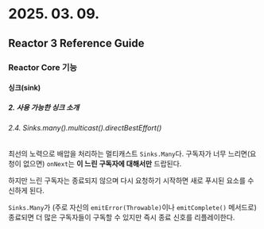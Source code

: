 # 2025. 03. 09.

## Reactor 3 Reference Guide

### Reactor Core 기능

#### 싱크(sink)

##### 2. 사용 가능한 싱크 소개

###### 2.4. Sinks.many().multicast().directBestEffort()

최선의 노력으로 배압을 처리하는 멀티캐스트 `Sinks.Many`다. 구독자가 너무 느리면(요청이 없으면) `onNext`는 **이 느린 구독자에 대해서만** 드랍된다.

하지만 느린 구독자는 종료되지 않으며 다시 요청하기 시작하면 새로 푸시된 요소를 수신하게 된다.

`Sinks.Many`가 (주로 자신의 `emitError(Throwable)`이나 `emitComplete()` 메서드로)종료되면 더 많은 구독자들이 구독할 수 있지만 즉시 종료 신호를 리플레이한다.

